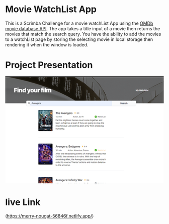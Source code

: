 # Movie WatchList App

This is a Scrimba Challenge for a movie watchList App using the [OMDb movie database API](https://www.omdbapi.com/). 
The app takes a title input of a movie then returns the movies that match the search query. You have the ability to add the movies to a watchList page by storing the selecting movie in local storage then rendering it when the window is loaded. 


# Project Presentation

![ProjectImage](Watchlist.png)



# live Link 

(https://merry-nougat-56846f.netlify.app/)

